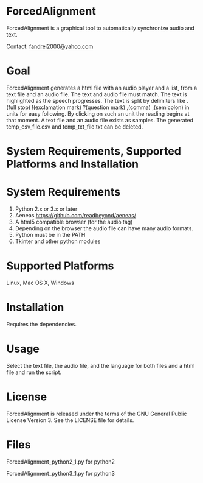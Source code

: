 # ForcedAlignment

ForcedAlignment is a graphical tool to automatically synchronize audio and text.

Contact: fandrei2000@yahoo.com

# Goal
 ForcedAlignment generates a html file with an audio player and a list, from a text file and an audio file. The text and audio file must match. The text is highlighted as the speech progresses. The text is split by delimiters like .(full stop) !(exclamation mark) ?(question mark) ,(comma) ;(semicolon)  in units for easy following. By clicking on such an unit the reading begins at that moment. A text file and an audio file exists as samples. The generated temp_csv_file.csv  and temp_txt_file.txt can be deleted.

# System Requirements, Supported Platforms and Installation

# System Requirements
1. Python 2.x or 3.x or later
2. Aeneas https://github.com/readbeyond/aeneas/
3. A html5 compatible browser (for the audio tag)
4. Depending on the browser the audio file can have many audio formats.
5. Python must be in the PATH
6. Tkinter and other python modules

# Supported Platforms
Linux, Mac OS X, Windows

# Installation
Requires the dependencies.

# Usage
Select the text file, the audio file, and the language for both files and a html file and run the script.

# License
ForcedAlignment is released under the terms of the GNU General Public License Version 3. See the LICENSE file for details.

# Files
ForcedAlignment_python2_1.py for python2

ForcedAlignment_python3_1.py for python3
